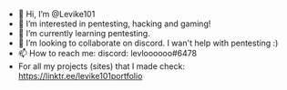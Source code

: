 - 👋 Hi, I’m @Levike101
- 👀 I’m interested in pentesting, hacking and gaming!
- 🌱 I’m currently learning pentesting.
- 💞️ I’m looking to collaborate on discord. I wan't help with pentesting :)
- 📫 How to reach me: discord: levloooooo#6478
- For all my projects (sites) that I made check: https://linktr.ee/levike101portfolio

<!---
Levike101/Levike101 is a ✨ special ✨ repository because its `README.md` (this file) appears on your GitHub profile.
You can click the Preview link to take a look at your changes.
--->
